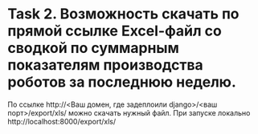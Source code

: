 # Task 2. Возможность скачать по прямой ссылке Excel-файл со сводкой по суммарным показателям производства роботов за последнюю неделю.
По ссылке  http://<Ваш домен, где задеплоили django>/<ваш порт>/export/xls/ можно скачать нужный файл. 
При запуске локально http://localhost:8000/export/xls/
